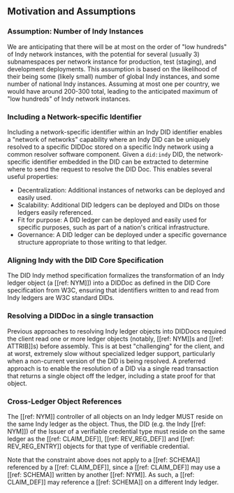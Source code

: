 ## Motivation and Assumptions

### Assumption: Number of Indy Instances

We are anticipating that there will be at most on the order of "low hundreds" of Indy network instances, with the potential for several (usually 3) subnamespaces per network instance for production, test (staging), and development deployments. This assumption is based on the likelihood of their being some (likely small) number of global Indy instances, and some number of national Indy instances. Assuming at most one per country, we would have around 200-300 total, leading to the anticipated maximum of "low hundreds" of Indy network instances.

### Including a Network-specific Identifier

Including a network-specific identifier within an Indy DID identifier enables a "network of networks" capability where an Indy DID can be uniquely resolved to a specific DIDDoc stored on a specific Indy network using a common resolver software component. Given a `did:indy` DID, the network-specific identifier embedded in the DID can be extracted to determine where to send the request to resolve the DID Doc. This enables several useful properties:

- Decentralization: Additional instances of networks can be deployed and easily used.
- Scalability: Additional DID ledgers can be deployed and DIDs on those ledgers easily referenced.
- Fit for purpose: A DID ledger can be deployed and easily used for specific purposes, such as part of a nation's critical infrastructure.
- Governance: A DID ledger can be deployed under a specific governance structure appropriate to those writing to that ledger.

### Aligning Indy with the DID Core Specification

The DID Indy method specification formalizes the transformation of an Indy ledger object (a [[ref: NYM]]) into a DIDDoc as defined in the DID Core specification from W3C, ensuring that identifiers written to and read from Indy ledgers are W3C standard DIDs.

### Resolving a DIDDoc in a single transaction

Previous approaches to resolving Indy ledger objects into DIDDocs required the client read one or more ledger objects (notably, [[ref: NYM]]s and [[ref: ATTRIB]]s) before assembly. This is at best "challenging" for the client, and at worst, extremely slow without specialized ledger support, particularly when a non-current version of the DID is being resolved. A preferred approach is to enable the resolution of a DID via a single read transaction that returns a single object off the ledger, including a state proof for that object.

### Cross-Ledger Object References

The [[ref: NYM]] controller of all objects on an Indy ledger MUST reside on the same Indy ledger as the object. Thus, the DID (e.g. the Indy [[ref: NYM]]) of the Issuer of a verifiable credential type must reside on the same ledger as the [[ref: CLAIM_DEF]], [[ref: REV_REG_DEF]] and [[ref: REV_REG_ENTRY]] objects for that type of verifiable credential.

Note that the constraint above does not apply to a [[ref: SCHEMA]] referenced by a [[ref: CLAIM_DEF]], since a [[ref: CLAIM_DEF]] may use a [[ref: SCHEMA]] written by another [[ref: NYM]]. As such, a [[ref: CLAIM_DEF]] may reference a [[ref: SCHEMA]] on a different Indy ledger.
